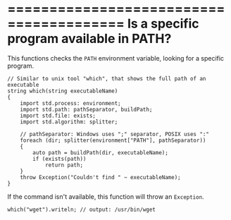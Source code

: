 ========================================
Is a specific program available in PATH?
========================================

This functions checks the `PATH` environment variable, looking for a specific program.


```
// Similar to unix tool "which", that shows the full path of an executable
string which(string executableName)
{
    import std.process: environment;
    import std.path: pathSeparator, buildPath;
    import std.file: exists;
    import std.algorithm: splitter;

    // pathSeparator: Windows uses ";" separator, POSIX uses ":"
    foreach (dir; splitter(environment["PATH"], pathSeparator))
    {
        auto path = buildPath(dir, executableName);
        if (exists(path))
            return path;
    }
    throw Exception("Couldn't find " ~ executableName);
}
```

If the command isn't available, this function will throw an `Exception`.


```
which("wget").writeln; // output: /usr/bin/wget
```


